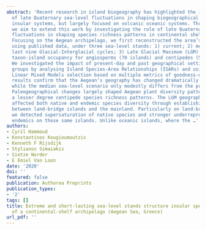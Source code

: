 ```yaml
---
abstract: 'Recent research in island biogeography has highlighted the important role
  of late Quaternary sea-level fluctuations in shaping biogeographical patterns in
  insular systems, but largely focused on volcanic oceanic systems. Through this study
  we aim to extend this work by investigating the role of late Quaternary sea-level
  fluctuations in shaping species richness patterns in continental shelf island systems.
  Focusing on the Aegean archipelago, we first reconstructed the area’s geography
  using published data, under three sea-level stands: 1) current; 2) median over the
  last nine Glacial-Interglacial cycles; 3) Late Glacial Maximum (LGM). We compiled
  taxon-island occupancy for angiosperms (70 islands) and centipedes (56 islands).
  We investigated the impact of present-day and past geographical settings on chorological
  groups by analysing Island Species-Area Relationships (ISARs) and using Generalized
  Linear Mixed Models selection based on multiple metrics of goodness-of-fit. Our
  results confirm that the Aegean’s geography has changed dramatically since the LGM,
  while the median sea-level scenario only modestly differs from the present configuration.
  Paleogeographical changes largely shaped Aegean plant diversity patterns, and to
  a lesser degree centipede species richness patterns. The LGM geographic configuration
  affected both native and endemic species diversity through establishing connections
  between land-bridge islands and the mainland. Particularly on land-bridge islands
  we detected supersaturation of native species and stronger underrepresentation of
  endemics on those same islands. Unlike oceanic islands, where the …'
authors:
- Cyril Hammoud
- Konstantinos Kougioumoutzis
- Kenneth F Rijsdijk
- Stylianos Simaiakis
- Sietze Norder
- E Emiel Van Loon
date: '2020'
doi: ''
featured: false
publication: Authorea Preprints
publication_types:
- '2'
tags: []
title: Extreme and short-lasting sea-level stands structure insular species diversity
  of a continental-shelf archipelago (Aegean Sea, Greece)
url_pdf: ''
---
```

